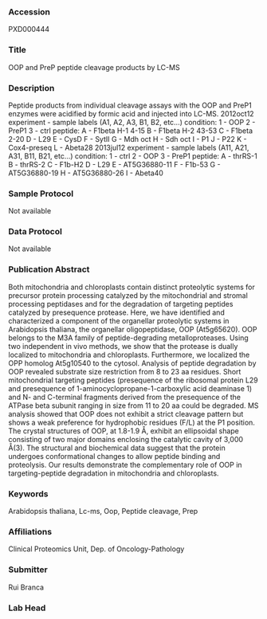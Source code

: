 ### Accession
PXD000444

### Title
OOP and PreP peptide cleavage products by LC-MS

### Description
Peptide products from individual cleavage assays with the OOP and PreP1 enzymes were acidified by formic acid and injected into LC-MS.  2012oct12 experiment - sample labels (A1, A2, A3, B1, B2, etc...) condition: 1 - OOP 2 - PreP1 3 - ctrl peptide: A - F1beta H-1 4-15 B - F1beta H-2 43-53 C - F1beta 2-20  D - L29 E - CysD F - SytII G - Mdh oct H - Sdh oct I - P1 J - P22 K - Cox4-preseq L - Abeta28  2013jul12 experiment - sample labels (A11, A21, A31, B11, B21, etc...) condition:  1 - ctrl 2 - OOP 3 - PreP1 peptide:  A - thrRS-1 B - thrRS-2 C - F1b-H2 D - L29 E - AT5G36880-11 F - F1b-53 G - AT5G36880-19 H - AT5G36880-26 I - Abeta40

### Sample Protocol
Not available

### Data Protocol
Not available

### Publication Abstract
Both mitochondria and chloroplasts contain distinct proteolytic systems for precursor protein processing catalyzed by the mitochondrial and stromal processing peptidases and for the degradation of targeting peptides catalyzed by presequence protease. Here, we have identified and characterized a component of the organellar proteolytic systems in Arabidopsis thaliana, the organellar oligopeptidase, OOP (At5g65620). OOP belongs to the M3A family of peptide-degrading metalloproteases. Using two independent in vivo methods, we show that the protease is dually localized to mitochondria and chloroplasts. Furthermore, we localized the OPP homolog At5g10540 to the cytosol. Analysis of peptide degradation by OOP revealed substrate size restriction from 8 to 23 aa residues. Short mitochondrial targeting peptides (presequence of the ribosomal protein L29 and presequence of 1-aminocyclopropane-1-carboxylic acid deaminase 1) and N- and C-terminal fragments derived from the presequence of the ATPase beta subunit ranging in size from 11 to 20 aa could be degraded. MS analysis showed that OOP does not exhibit a strict cleavage pattern but shows a weak preference for hydrophobic residues (F/L) at the P1 position. The crystal structures of OOP, at 1.8-1.9 &#xc5;, exhibit an ellipsoidal shape consisting of two major domains enclosing the catalytic cavity of 3,000 &#xc5;(3). The structural and biochemical data suggest that the protein undergoes conformational changes to allow peptide binding and proteolysis. Our results demonstrate the complementary role of OOP in targeting-peptide degradation in mitochondria and chloroplasts.

### Keywords
Arabidopsis thaliana, Lc-ms, Oop, Peptide cleavage, Prep

### Affiliations
Clinical Proteomics Unit, Dep. of Oncology-Pathology

### Submitter
Rui Branca

### Lab Head


